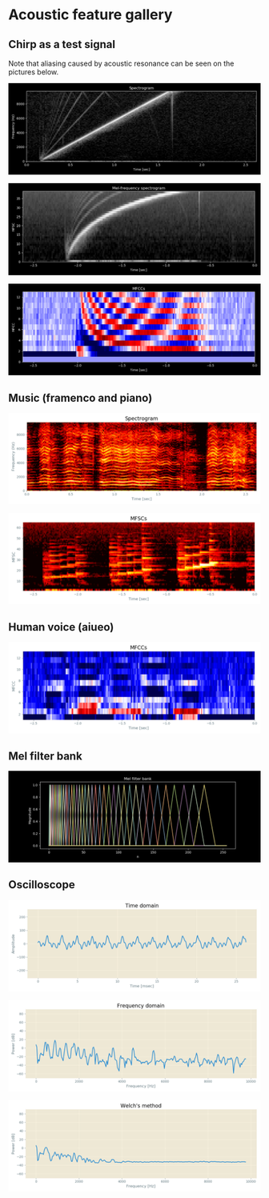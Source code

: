 # Acoustic feature gallery

## Chirp as a test signal

Note that aliasing caused by acoustic resonance can be seen on the pictures below.

![](./oscilloscope/screenshots/spectrogram_chirp.png)

![](./oscilloscope/screenshots/mfsc_chirp.png)

![](./oscilloscope/screenshots/mfcc_chirp.png)

## Music (framenco and piano)

![](./oscilloscope/screenshots/spectrogram_framenco.png)

![](./oscilloscope/screenshots/mfsc_piano.png)

## Human voice (aiueo)

![](./oscilloscope/screenshots/mfcc.png)

## Mel filter bank

![](./oscilloscope/screenshots/filterbank.jpg)

## Oscilloscope

![](./oscilloscope/screenshots/raw_wave.png)

![](./oscilloscope/screenshots/fft.png)

![](./oscilloscope/screenshots/welch.png)
